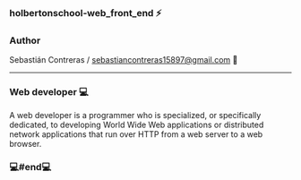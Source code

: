 ### holbertonschool-web_front_end ⚡

### Author

Sebastián Contreras / sebastiancontreras15897@gmail.com 📧

--------------------------------------------------------
### Web developer 💻

A web developer is a programmer who is specialized, or specifically dedicated, to developing World Wide Web applications or distributed network applications that run over HTTP from a web server to a web browser.

### 💻#end💻

